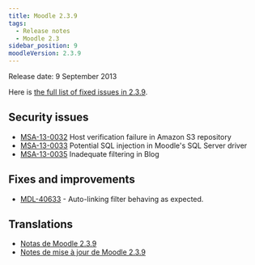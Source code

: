 ```yaml
---
title: Moodle 2.3.9
tags:
  - Release notes
  - Moodle 2.3
sidebar_position: 9
moodleVersion: 2.3.9
---
```


Release date: 9 September 2013

Here is [the full list of fixed issues in 2.3.9](https://tracker.moodle.org/secure/IssueNavigator!executeAdvanced.jspa?jqlQuery=project+%3D+mdl+AND+resolution+%3D+fixed+AND+fixVersion+in+%28%222.3.9%22%29+ORDER+BY+priority+DESC&runQuery=true&clear=true).

## Security issues

- [MSA-13-0032](https://moodle.org/mod/forum/discuss.php?d=238393) Host verification failure in Amazon S3 repository
- [MSA-13-0033](https://moodle.org/mod/forum/discuss.php?d=238396) Potential SQL injection in Moodle's SQL Server driver
- [MSA-13-0035](https://moodle.org/mod/forum/discuss.php?d=238399) Inadequate filtering in Blog

## Fixes and improvements

- [MDL-40633](https://tracker.moodle.org/browse/MDL-40633) - Auto-linking filter behaving as expected.

## Translations

- [Notas de Moodle 2.3.9](https://docs.moodle.org/es/Notas_de_Moodle_2.3.9)
- [Notes de mise à jour de Moodle 2.3.9](https://docs.moodle.org/fr/Notes_de_mise_à_jour_de_Moodle_2.3.9)
